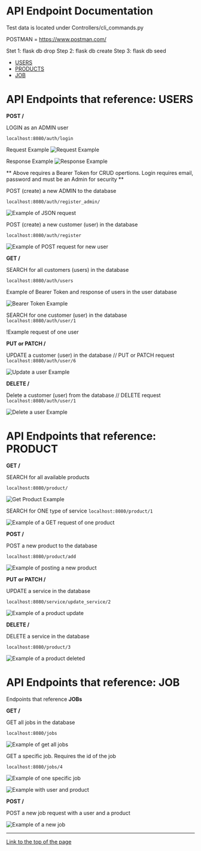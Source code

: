# API Endpoint Documentation<a name="api_top"></a>

Test data is located under Controllers/cli_commands.py

POSTMAN = https://www.postman.com/

Stet 1: flask db drop
Step 2: flask db create
Step 3: flask db seed

* [USERS](#users)
* [PRODUCTS](#products)
* [JOB](#job)

# API Endpoints that reference: USERS<a name="users"></a>

**POST /**

LOGIN as an ADMIN user

``localhost:8080/auth/login``

Request Example
![Request Example](/docs/images/psql_database/auth_login.png)

Response Example
![Response Example](/docs/images/psql_database/auth_response.png)

** Above requires a Bearer Token for CRUD opertions. Login requires email, password and must be an Admin for security **

POST (create) a new ADMIN to the database

``localhost:8080/auth/register_admin/``

![Example of JSON request](/docs/images/psql_database/post_admin_new.png)


POST (create) a new customer (user) in the database

``localhost:8080/auth/register``

![Example of POST request for new user](/docs/images/psql_database/post_new_user.png)

**GET /**

SEARCH for all customers (users) in the database

``localhost:8080/auth/users``

Example of Bearer Token and response of users in the user database

![Bearer Token Example](/docs/images/psql_database/bearer_token.png)

SEARCH for one customer (user) in the database
``localhost:8080/auth/user/1``

!Example request of one user[](/docs/images/psql_database/get_user_id.png)

**PUT or PATCH /**

UPDATE a customer (user) in the database // PUT or PATCH request
``localhost:8080/auth/user/6``

![Update a user Example](/docs/images/psql_database/update_user.png)

**DELETE /**

Delete a customer (user) from the database // DELETE request
``localhost:8080/auth/user/1``

![Delete a user Example](/docs/images/psql_database/delete_user.png)

# API Endpoints that reference: PRODUCT<a name="products"></a>

**GET /**

SEARCH for all available products

``localhost:8080/product/``

![Get Product Example](/docs/images/psql_database/get_products.png)

SEARCH for ONE type of service
``localhost:8080/product/1``

![Example of a GET request of one product](/docs/images/psql_database/get_one_product.png)

**POST /**

POST a new product to the database

``localhost:8080/product/add``

![Example of posting a new product](/docs/images/psql_database/post_product.png)

**PUT or PATCH /**

UPDATE a service in the database

``localhost:8080/service/update_service/2``

![Example of a product update](/docs/images/psql_database/update_product.png)

**DELETE /**

DELETE a service in the database

``localhost:8080/product/3``

![Example of a product deleted](/docs/images/psql_database/delete_product.png)

# API Endpoints that reference: JOB<a name="job"></a>

Endpoints that reference **JOBs**

**GET /**

GET all jobs in the database

``localhost:8080/jobs``

![Example of get all jobs](/docs/images/psql_database/get_jobs.png)

GET a specific job. Requires the id of the job

``localhost:8080/jobs/4``

![Example of one specific job](/docs/images/psql_database/job_one.png)

![Example with user and product](/docs/images/psql_database/user_get_product.png)

**POST /**

POST a new job request with a user and a product

![Example of a new job](/docs/images/psql_database/post_new_job.png)

___

[Link to the top of the page](#api_top)